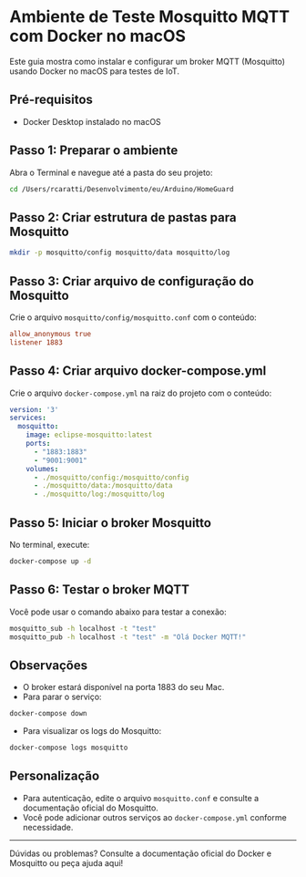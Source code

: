 # Ambiente de Teste Mosquitto MQTT com Docker no macOS

Este guia mostra como instalar e configurar um broker MQTT (Mosquitto) usando Docker no macOS para testes de IoT.

## Pré-requisitos
- Docker Desktop instalado no macOS

## Passo 1: Preparar o ambiente
Abra o Terminal e navegue até a pasta do seu projeto:
```sh
cd /Users/rcaratti/Desenvolvimento/eu/Arduino/HomeGuard
```

## Passo 2: Criar estrutura de pastas para Mosquitto
```sh
mkdir -p mosquitto/config mosquitto/data mosquitto/log
```

## Passo 3: Criar arquivo de configuração do Mosquitto
Crie o arquivo `mosquitto/config/mosquitto.conf` com o conteúdo:
```conf
allow_anonymous true
listener 1883
```

## Passo 4: Criar arquivo docker-compose.yml
Crie o arquivo `docker-compose.yml` na raiz do projeto com o conteúdo:
```yaml
version: '3'
services:
  mosquitto:
    image: eclipse-mosquitto:latest
    ports:
      - "1883:1883"
      - "9001:9001"
    volumes:
      - ./mosquitto/config:/mosquitto/config
      - ./mosquitto/data:/mosquitto/data
      - ./mosquitto/log:/mosquitto/log
```

## Passo 5: Iniciar o broker Mosquitto
No terminal, execute:
```sh
docker-compose up -d
```

## Passo 6: Testar o broker MQTT
Você pode usar o comando abaixo para testar a conexão:
```sh
mosquitto_sub -h localhost -t "test"
mosquitto_pub -h localhost -t "test" -m "Olá Docker MQTT!"
```

## Observações
- O broker estará disponível na porta 1883 do seu Mac.
- Para parar o serviço:
```sh
docker-compose down
```
- Para visualizar os logs do Mosquitto:
```sh
docker-compose logs mosquitto
```

## Personalização
- Para autenticação, edite o arquivo `mosquitto.conf` e consulte a documentação oficial do Mosquitto.
- Você pode adicionar outros serviços ao `docker-compose.yml` conforme necessidade.

---
Dúvidas ou problemas? Consulte a documentação oficial do Docker e Mosquitto ou peça ajuda aqui!

